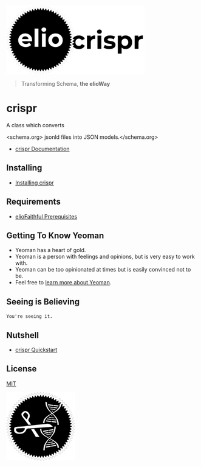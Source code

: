 ![](elio-crispr-logo.png)

> Transforming Schema, **the elioWay**

# crispr

A class which converts

<schema.org> jsonld files into JSON models.</schema.org>

- [crispr Documentation](https://elioway.gitlab.io/eliothing/crispr/)

## Installing

- [Installing crispr](https://elioway.gitlab.io/eliothing/crispr/installing.html)

## Requirements

- [elioFaithful Prerequisites](https://elioway.gitlab.io/eliothing/installing.html)

## Getting To Know Yeoman

- Yeoman has a heart of gold.
- Yeoman is a person with feelings and opinions, but is very easy to work with.
- Yeoman can be too opinionated at times but is easily convinced not to be.
- Feel free to [learn more about Yeoman](http://yeoman.io/).

## Seeing is Believing

```
You're seeing it.
```

## Nutshell

- [crispr Quickstart](https://elioway.gitlab.io/eliothing/crispr/quickstart.html)

## License

[MIT](license)

![](apple-touch-icon.png)
